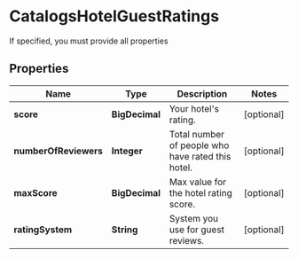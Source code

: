 

# CatalogsHotelGuestRatings

If specified, you must provide all properties

## Properties

| Name | Type | Description | Notes |
|------------ | ------------- | ------------- | -------------|
|**score** | **BigDecimal** | Your hotel&#39;s rating. |  [optional] |
|**numberOfReviewers** | **Integer** | Total number of people who have rated this hotel. |  [optional] |
|**maxScore** | **BigDecimal** | Max value for the hotel rating score. |  [optional] |
|**ratingSystem** | **String** | System you use for guest reviews. |  [optional] |



